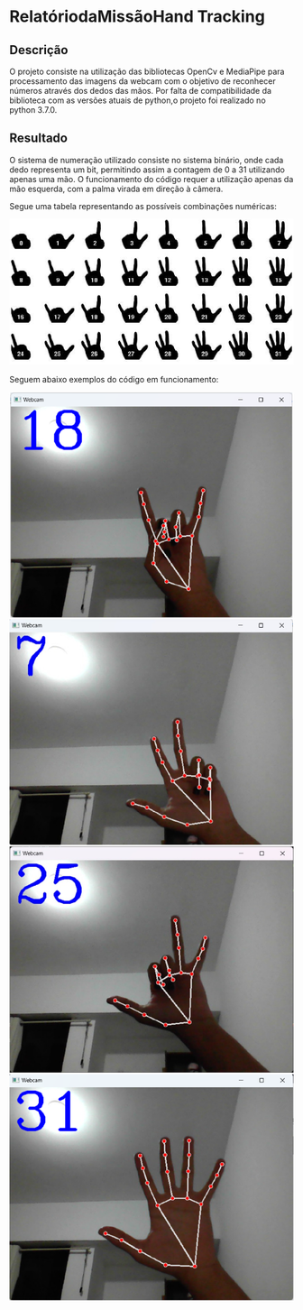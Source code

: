 # RelatóriodaMissãoHand Tracking

## Descrição

O projeto consiste na utilização das bibliotecas OpenCv e MediaPipe para
processamento das imagens da webcam com o objetivo de reconhecer números através
dos dedos das mãos.
Por falta de compatibilidade da biblioteca com as versões atuais de python,o projeto
foi realizado no python 3.7.0.

## Resultado

O sistema de numeração utilizado consiste no sistema binário, onde cada dedo
representa um bit, permitindo assim a contagem de 0 a 31 utilizando apenas uma mão. O
funcionamento do código requer a utilização apenas da mão esquerda, com a palma virada
em direção à câmera.

 Segue uma tabela representando as possíveis combinações numéricas:

![Tabela de possíveis combinações](./img/Captura%20de%20tela%202025-01-28%20122903.png)

 Seguem abaixo exemplos do código em funcionamento:

![Captura de tela com o número 18](./img/Captura%20de%20tela%202025-01-28%20122923.png "18")
![Captura de tela com o número 7](./img/Captura%20de%20tela%202025-01-28%20122932.png "7")
![Captura de tela com o número 25](./img/Captura%20de%20tela%202025-01-28%20122940.png "25")
![Captura de tela com o número 31](./img/Captura%20de%20tela%202025-01-28%20122950.png "31")